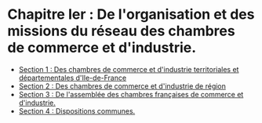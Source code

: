 # Chapitre Ier : De l'organisation et des missions du réseau des chambres de commerce et d'industrie.

- [Section 1 : Des chambres de commerce et d'industrie territoriales et départementales d'Ile-de-France](section-1)
- [Section 2 : Des chambres de commerce et d'industrie de région](section-2)
- [Section 3 : De l'assemblée des chambres françaises de commerce et d'industrie.](section-3)
- [Section 4 : Dispositions communes.](section-4)
